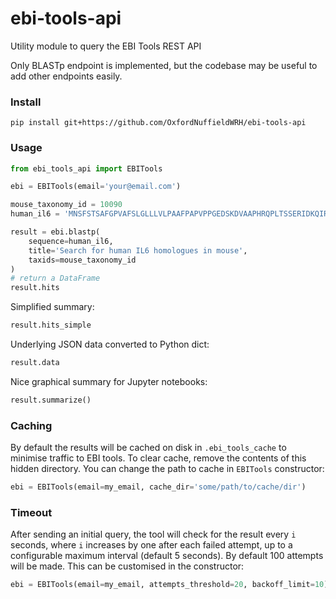 # ebi-tools-api
Utility module to query the EBI Tools REST API

Only BLASTp endpoint is implemented, but the codebase may be useful to add other endpoints easily.

### Install

```
pip install git+https://github.com/OxfordNuffieldWRH/ebi-tools-api
```

### Usage


```python
from ebi_tools_api import EBITools

ebi = EBITools(email='your@email.com')

mouse_taxonomy_id = 10090
human_il6 = 'MNSFSTSAFGPVAFSLGLLLVLPAAFPAPVPPGEDSKDVAAPHRQPLTSSERIDKQIRYILDGISALRKETCNKSNMCESSKEALAENNLNLPKMAEKDGCFQSGFNEETCLVKIITGLLEFEVYLEYLQNRFESSEEQARAVQMSTKVLIQFLQKKAKNLDAITTPDPTTNASLLTKLQAQNQWLQDMTTHLILRSFKEFLQSSLRALRQM'

result = ebi.blastp(
    sequence=human_il6,
    title='Search for human IL6 homologues in mouse',
    taxids=mouse_taxonomy_id
)
# return a DataFrame
result.hits
```

Simplified summary:

```python
result.hits_simple
```

Underlying JSON data converted to Python dict:

```python
result.data
```

Nice graphical summary for Jupyter notebooks:

```python
result.summarize()
```

### Caching

By default the results will be cached on disk in `.ebi_tools_cache` to minimise traffic to EBI tools.
To clear cache, remove the contents of this hidden directory. You can change the path to cache in `EBITools` constructor:

```python
ebi = EBITools(email=my_email, cache_dir='some/path/to/cache/dir')
```

### Timeout

After sending an initial query, the tool will check for the result every `i` seconds, where `i` increases by one after each failed attempt,
up to a configurable maximum interval (default 5 seconds). By default 100 attempts will be made. This can be customised in the constructor:


```python
ebi = EBITools(email=my_email, attempts_threshold=20, backoff_limit=10)
```
